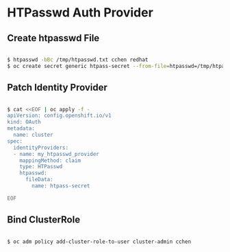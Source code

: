 # HTPasswd Auth Provider

## Create htpasswd File

```bash

$ htpasswd -bBc /tmp/htpasswd.txt cchen redhat
$ oc create secret generic htpass-secret --from-file=htpasswd=/tmp/htpasswd.txt -n openshift-config

```

## Patch Identity Provider

```bash

$ cat <<EOF | oc apply -f -
apiVersion: config.openshift.io/v1
kind: OAuth
metadata:
  name: cluster
spec:
  identityProviders:
  - name: my_htpasswd_provider
    mappingMethod: claim
    type: HTPasswd
    htpasswd:
      fileData:
        name: htpass-secret

EOF
```

## Bind ClusterRole

```bash

$ oc adm policy add-cluster-role-to-user cluster-admin cchen

```
